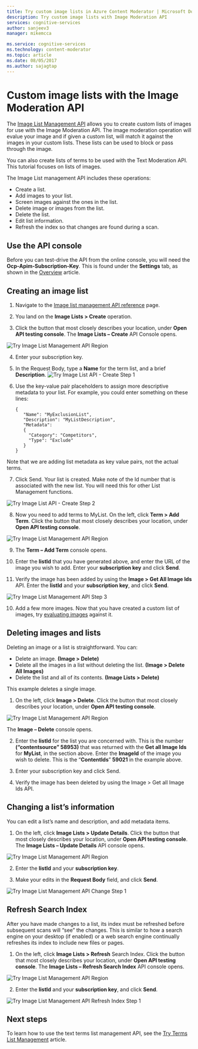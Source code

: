 ```yaml
---
title: Try custom image lists in Azure Content Moderator | Microsoft Docs
description: Try custom image lists with Image Moderation API
services: cognitive-services
author: sanjeev3
manager: mikemcca

ms.service: cognitive-services
ms.technology: content-moderator
ms.topic: article
ms.date: 08/05/2017
ms.author: sajagtap
---
```


# Custom image lists with the Image Moderation API

The [Image List Management API](https://westus.dev.cognitive.microsoft.com/docs/services/57cf755e3f9b070c105bd2c2/operations/57cf755e3f9b070868a1f672) allows you to create custom lists of images for use with the Image Moderation API. The image moderation operation will evalue your image and if given a custom list, will match it against the images in your custom lists. These lists can be used to block or pass through the image.

You can also create lists of terms to be used with the Text Moderation API. This tutorial focuses on lists of images.

The Image List management API includes these operations:

- Create a list.
- Add images to your list.
- Screen images against the ones in the list.
- Delete image or images from the list.
- Delete the list.
- Edit list information.
- Refresh the index so that changes are found during a scan.


## Use the API console ##
Before you can test-drive the API from the online console, you will need the **Ocp-Apim-Subscription-Key**. This is found under the **Settings** tab, as shown in the [Overview](overview.md) article.

## Creating an image list ##
1.	Navigate to the [Image list management API reference](https://westus.dev.cognitive.microsoft.com/docs/services/57cf755e3f9b070c105bd2c2/operations/57cf755e3f9b070868a1f672) page.

2.	You land on the **Image Lists > Create** operation. 

3.	Click the button that most closely describes your location, under **Open API testing console**. The **Image Lists – Create** API Console opens.

  ![Try Image List Management API Region](images/test-drive-region.png)
 
4.	Enter your subscription key.

5.	In the Request Body, type a **Name** for the term list, and a brief **Description**.
  ![Try Image List API - Create Step 1](images/try-terms-list-create-1.png)

6.	Use the key-value pair placeholders to assign more descriptive metadata to your list. For example, you could enter something on these lines:

        {
           "Name": "MyExclusionList",
           "Description": "MyListDescription",
           "Metadata": 
           {
             "Category": "Competitors",
             "Type": "Exclude"
           }
        }

  Note that we are adding list metadata as key value pairs, not the actual terms.
 
7.	Click Send. Your list is created. Make note of the Id number that is associated with the new list. You will need this for other List Management functions.

  ![Try Image List API - Create Step 2](images/try-terms-list-create-2.png)
 
8.	Now you need to add terms to MyList. On the left, click **Term > Add Term**. Click the button that most closely describes your location, under **Open API testing console**.

  ![Try Image List Management API Region](images/test-drive-region.png)

9.	The **Term – Add Term** console opens.
 
10.	Enter the **listId** that you have generated above, and enter the URL of the image you wish to add. Enter your **subscription key** and click **Send**.

11.	Verify the image has been added by using the **Image > Get All Image Ids** API. Enter the **listId** and your **subscription key**, and click **Send**.

  ![Try Image List Management API Step 3](images/try-image-list-create-11.png)
 
10.	Add a few more images. Now that you have created a custom list of images, try [evaluating images](try-image-api.md) against it. 

## Deleting images and lists ##

Deleting an image or a list is straightforward. You can:

- Delete an image. **(Image > Delete)**
- Delete all the images in a list without deleting the list. **(Image > Delete All Images)**
- Delete the list and all of its contents. **(Image Lists > Delete)**

This example deletes a single image.

1. On the left, click **Image > Delete**. Click the button that most closely describes your location, under **Open API testing console**. 

  ![Try Image List Management API Region](images/test-drive-region.png)
 
  The **Image – Delete** console opens.
 
2.	Enter the **listId** for the list you are concerned with. This is the number **(“contentsource” 58953)** that was returned with the **Get all Image Ids** for **MyList**, in the section above. Enter the **ImageId** of the image you wish to delete. This is the “**ContentIds**” **59021** in the example above.

3.	Enter your subscription key and click Send.

4.	Verify the image has been deleted by using the Image > Get all Image Ids API.

 
## Changing a list’s information ##

You can edit a list’s name and description, and add metadata items.

1.	On the left, click **Image Lists > Update Details**. Click the button that most closely describes your location, under **Open API testing console**. The **Image Lists – Update Details** API console opens.

  ![Try Image List Management API Region](images/test-drive-region.png)
 
2.	Enter the **listId** and your **subscription key**.

3.	Make your edits in the **Request Body** field, and click **Send**.

  ![Try Image List Management API Change Step 1](images/try-terms-list-change-1.png)
 
## Refresh Search Index ##

After you have made changes to a list, its index must be refreshed before subsequent scans will “see” the changes. This is similar to how a search engine on your desktop (if enabled) or a web search engine continually refreshes its index to include new files or pages.

1.	On the left, click **Image Lists > Refresh** Search Index. Click the button that most closely describes your location, under **Open API testing console**. The **Image Lists – Refresh Search Index** API console opens.

  ![Try Image List Management API Region](images/test-drive-region.png)

2.	Enter the **listId** and your **subscription key**, and click **Send**.

  ![Try Image List Management API Refresh Index Step 1](images/try-image-list-refresh-1.png)

## Next steps ##

To learn how to use the text terms list management API, see the [Try Terms List Management](try-terms-list-api.md) article.
